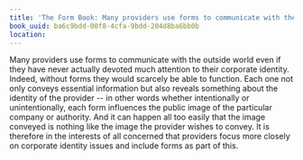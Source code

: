 ```yaml
---
title: 'The Form Book: Many providers use forms to communicate with the outside wor…'
book_uuid: ba6c9bdd-00f8-4cfa-9bdd-204d8ba6bb0b
location: 
---
```


Many providers use forms to communicate with the outside world even if they
have never actually devoted much attention to their corporate identity.
Indeed, without forms they would scarcely be able to function. Each one not
only conveys essential information but also reveals something about the
identity of the provider -- in other words whether intentionally or
unintentionally, each form influences the public image of the particular
company or authority. And it can happen all too easily that the image
conveyed is nothing like the image the provider wishes to convey. It is
therefore in the interests of all concerned that providers focus more
closely on corporate identity issues and include forms as part of this.